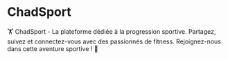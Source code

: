 # ChadSport
🏋️ ChadSport - La plateforme dédiée à la progression sportive. Partagez, suivez et connectez-vous avec des passionnés de fitness. Rejoignez-nous dans cette aventure sportive ! 💪
